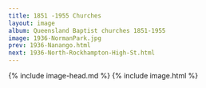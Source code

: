 ```yaml
---
title: 1851 -1955 Churches
layout: image
album: Queensland Baptist churches 1851-1955
image: 1936-NormanPark.jpg
prev: 1936-Nanango.html
next: 1936-North-Rockhampton-High-St.html
---
```

 {% include image-head.md %}
{% include image.html %}
